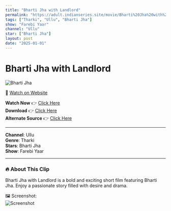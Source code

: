 ```yaml
---
title: "Bharti Jha with Landlord"
permalink: "https://adult.indianseries.site/movie/Bharti%20Jha%20with%20Landlord"
tags: ["Tharki", "Ullu", "Bharti Jha"]
show: "Farebi Yaar"
channel: "Ullu"
star: ["Bharti Jha"]
layout: post
date: "2025-01-01"
---
```


# Bharti Jha with Landlord

![Bharti Jha](https://shorts.desisins.com/wp-content/uploads/2023/07/Bharti-Jha-Farebi-Yaar-Guard-Ullu-DesiSins.com_.jpg)

🔗 [Watch on Website](https://adult.indianseries.site/movie/Bharti%20Jha%20with%20Landlord)

**Watch Now** 👉 [Click Here](https://adult.indianseries.site/movie/Bharti%20Jha%20with%20Landlord)  
**Download** 👉 [Click Here](https://adult.indianseries.site/movie/Bharti%20Jha%20with%20Landlord)  
**Alternate Source** 👉 [Click Here](https://adult.indianseries.site/movie/Bharti%20Jha%20with%20Landlord)

---

**Channel**: Ullu  
**Genre**: Tharki  
**Stars**: Bharti Jha  
**Show**: Farebi Yaar

---

### 🔥 About This Clip

Bharti Jha with Landlord is a bold and exciting short film featuring Bharti Jha. Enjoy a passionate story filled with desire and drama.
 
🖼️ Screenshot:  
![Screenshot](https://shorts.desisins.com/wp-content/uploads/2023/07/Bharti-Jha-Farebi-Yaar-Guard-Ullu-DesiSins.com_.jpg)
